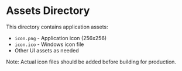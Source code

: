 # Assets Directory

This directory contains application assets:

- `icon.png` - Application icon (256x256)
- `icon.ico` - Windows icon file
- Other UI assets as needed

Note: Actual icon files should be added before building for production.
